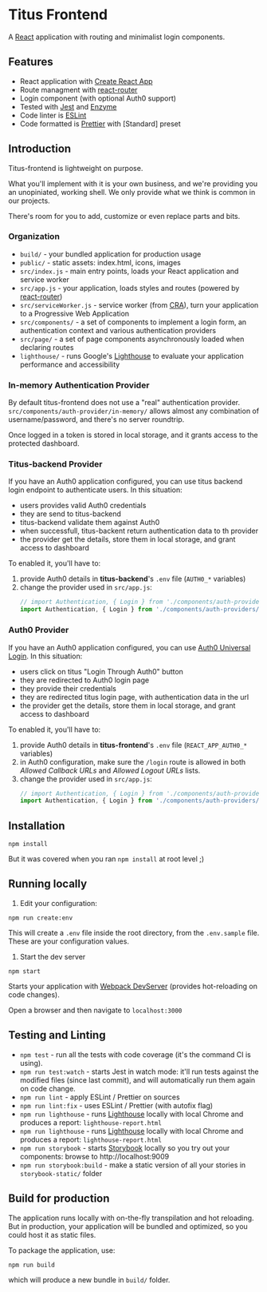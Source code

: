 # Titus Frontend

A [React] application with routing and minimalist login components.

## Features

* React application with [Create React App][CRA]
* Route managment with [react-router]
* Login component (with optional Auth0 support) 
* Tested with [Jest] and [Enzyme]
* Code linter is [ESLint]
* Code formatted is [Prettier] with [Standard] preset


## Introduction

Titus-frontend is lightweight on purpose. 

What you'll implement with it is your own business, and we're providing you an unopiniated, working shell.
We only provide what we think is common in our projects.

There's room for you to add, customize or even replace parts and bits.

### Organization

* `build/` - your bundled application for production usage
* `public/` - static assets: index.html, icons, images
* `src/index.js` - main entry points, loads your React application and service worker
* `src/app.js` - your application, loads styles and routes (powered by [react-router])
* `src/serviceWorker.js` - service worker (from [CRA]), turn your application to a Progressive Web Application
* `src/components/` - a set of components to implement a login form, an authentication context and various authentication providers
* `src/page/` - a set of page components asynchronously loaded when declaring routes
* `lighthouse/` - runs Google's [Lighthouse] to evaluate your application performance and accessibility

### In-memory Authentication Provider

By default titus-frontend does not use a "real" authentication provider.
`src/components/auth-provider/in-memory/` allows almost any combination of username/password, and there's no server roundtrip.

Once logged in a token is stored in local storage, and it grants access to the protected dashboard.

### Titus-backend Provider

If you have an Auth0 application configured, you can use titus backend login endpoint to authenticate users.
In this situation:
- users provides valid Auth0 credentials
- they are send to titus-backend
- titus-backend validate them against Auth0
- when successfull, titus-backent return authentication data to th provider
- the provider get the details, store them in local storage, and grant access to dashboard

To enabled it, you'll have to:
1. provide Auth0 details in **titus-backend**'s `.env` file (`AUTH0_*` variables)
1. change the provider used in `src/app.js`: 
   ```js
   // import Authentication, { Login } from './components/auth-providers/in-memory'
   import Authentication, { Login } from './components/auth-providers/titus-backend'
   ```

### Auth0 Provider

If you have an Auth0 application configured, you can use [Auth0 Universal Login][auth0-login].
In this situation:
- users click on titus "Login Through Auth0" button
- they are redirected to Auth0 login page
- they provide their credentials
- they are redirected titus login page, with authentication data in the url
- the provider get the details, store them in local storage, and grant access to dashboard

To enabled it, you'll have to:
1. provide Auth0 details in **titus-frontend**'s `.env` file (`REACT_APP_AUTH0_*` variables)
1. in Auth0 configuration, make sure the `/login` route is allowed in both _Allowed Callback URLs_ and _Allowed Logout URLs_ lists.
1. change the provider used in `src/app.js`: 
   ```js
   // import Authentication, { Login } from './components/auth-providers/in-memory'
   import Authentication, { Login } from './components/auth-providers/auth0'
   ```

## Installation

```
npm install
```

But it was covered when you ran `npm install` at root level ;)


## Running locally

1. Edit your configuration:
  ```
  npm run create:env
  ```

  This will create a `.env` file inside the root directory, from the `.env.sample` file.
  These are your configuration values.

1. Start the dev server
  ```
  npm start
  ```
  
  Starts your application with [Webpack DevServer][webpack-dev-server] (provides hot-reloading on code changes).

  Open a browser and then navigate to `localhost:3000`


## Testing and Linting

* `npm test` - run all the tests with code coverage (it's the command CI is using).
* `npm run test:watch` - starts Jest in watch mode: it'll run tests against the modified files (since last commit), and will automatically run them again on code change.
* `npm run lint` - apply ESLint / Prettier on sources
* `npm run lint:fix` - uses ESLint / Prettier (with autofix flag)
* `npm run lighthouse` - runs [Lighthouse] locally with local Chrome and produces a report: `lighthouse-report.html` 
* `npm run lighthouse` - runs [Lighthouse] locally with local Chrome and produces a report: `lighthouse-report.html` 
* `npm run storybook` - starts [Storybook] locally so you try out your components: browse to http://localhost:9009
* `npm run storybook:build` - make a static version of all your stories in `storybook-static/` folder


## Build for production

The application runs locally with on-the-fly transpilation and hot reloading.
But in production, your application will be bundled and optimized, so you could host it as static files.

To package the application, use:
```
npm run build
```
which will produce a new bundle in `build/` folder.



[React]: https://reactjs.org
[CRA]: https://facebook.github.io/create-react-app
[react-router]: https://reacttraining.com/react-router/web
[yup]: https://github.com/jquense/yup#readme
[Jest]: https://jestjs.io
[Enzyme]: https://airbnb.io/enzyme
[ESLint]: https://eslint.org
[Prettier]: https://prettier.io
[Auth0]: https://auth0.com
[Lighthouse]: https://developers.google.com/web/tools/lighthouse
[Storybook]: https://storybook.js.org
[webpack-dev-server]: https://webpack.js.org/configuration/dev-server
[auth0-login]: https://auth0.com/docs/universal-login